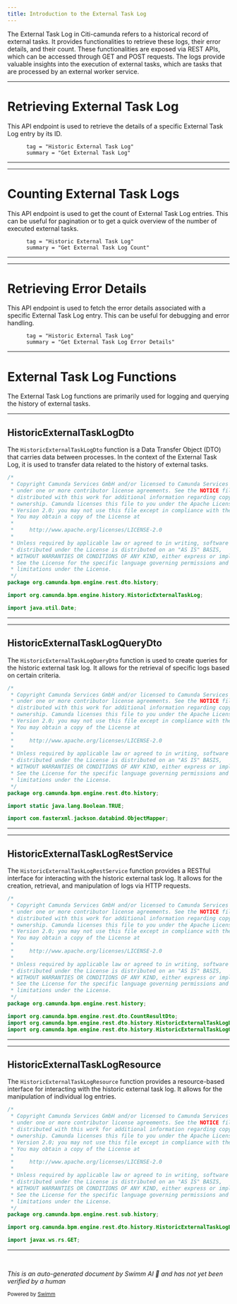 ```yaml
---
title: Introduction to the External Task Log
---
```

The External Task Log in Citi-camunda refers to a historical record of external tasks. It provides functionalities to retrieve these logs, their error details, and their count. These functionalities are exposed via REST APIs, which can be accessed through GET and POST requests. The logs provide valuable insights into the execution of external tasks, which are tasks that are processed by an external worker service.

<SwmSnippet path="/engine-rest/engine-rest-openapi/src/main/templates/paths/history/external-task-log/{id}/get.ftl" line="6">

---

# Retrieving External Task Log

This API endpoint is used to retrieve the details of a specific External Task Log entry by its ID.

```ftl
      tag = "Historic External Task Log"
      summary = "Get External Task Log"
```

---

</SwmSnippet>

<SwmSnippet path="/engine-rest/engine-rest-openapi/src/main/templates/paths/history/external-task-log/count/get.ftl" line="6">

---

# Counting External Task Logs

This API endpoint is used to get the count of External Task Log entries. This can be useful for pagination or to get a quick overview of the number of executed external tasks.

```ftl
      tag = "Historic External Task Log"
      summary = "Get External Task Log Count"
```

---

</SwmSnippet>

<SwmSnippet path="/engine-rest/engine-rest-openapi/src/main/templates/paths/history/external-task-log/{id}/error-details/get.ftl" line="6">

---

# Retrieving Error Details

This API endpoint is used to fetch the error details associated with a specific External Task Log entry. This can be useful for debugging and error handling.

```ftl
      tag = "Historic External Task Log"
      summary = "Get External Task Log Error Details"
```

---

</SwmSnippet>

# External Task Log Functions

The External Task Log functions are primarily used for logging and querying the history of external tasks.

<SwmSnippet path="/engine-rest/engine-rest/src/main/java/org/camunda/bpm/engine/rest/dto/history/HistoricExternalTaskLogDto.java" line="1">

---

## HistoricExternalTaskLogDto

The `HistoricExternalTaskLogDto` function is a Data Transfer Object (DTO) that carries data between processes. In the context of the External Task Log, it is used to transfer data related to the history of external tasks.

```java
/*
 * Copyright Camunda Services GmbH and/or licensed to Camunda Services GmbH
 * under one or more contributor license agreements. See the NOTICE file
 * distributed with this work for additional information regarding copyright
 * ownership. Camunda licenses this file to you under the Apache License,
 * Version 2.0; you may not use this file except in compliance with the License.
 * You may obtain a copy of the License at
 *
 *     http://www.apache.org/licenses/LICENSE-2.0
 *
 * Unless required by applicable law or agreed to in writing, software
 * distributed under the License is distributed on an "AS IS" BASIS,
 * WITHOUT WARRANTIES OR CONDITIONS OF ANY KIND, either express or implied.
 * See the License for the specific language governing permissions and
 * limitations under the License.
 */
package org.camunda.bpm.engine.rest.dto.history;

import org.camunda.bpm.engine.history.HistoricExternalTaskLog;

import java.util.Date;
```

---

</SwmSnippet>

<SwmSnippet path="/engine-rest/engine-rest/src/main/java/org/camunda/bpm/engine/rest/dto/history/HistoricExternalTaskLogQueryDto.java" line="1">

---

## HistoricExternalTaskLogQueryDto

The `HistoricExternalTaskLogQueryDto` function is used to create queries for the historic external task log. It allows for the retrieval of specific logs based on certain criteria.

```java
/*
 * Copyright Camunda Services GmbH and/or licensed to Camunda Services GmbH
 * under one or more contributor license agreements. See the NOTICE file
 * distributed with this work for additional information regarding copyright
 * ownership. Camunda licenses this file to you under the Apache License,
 * Version 2.0; you may not use this file except in compliance with the License.
 * You may obtain a copy of the License at
 *
 *     http://www.apache.org/licenses/LICENSE-2.0
 *
 * Unless required by applicable law or agreed to in writing, software
 * distributed under the License is distributed on an "AS IS" BASIS,
 * WITHOUT WARRANTIES OR CONDITIONS OF ANY KIND, either express or implied.
 * See the License for the specific language governing permissions and
 * limitations under the License.
 */
package org.camunda.bpm.engine.rest.dto.history;

import static java.lang.Boolean.TRUE;

import com.fasterxml.jackson.databind.ObjectMapper;
```

---

</SwmSnippet>

<SwmSnippet path="/engine-rest/engine-rest/src/main/java/org/camunda/bpm/engine/rest/history/HistoricExternalTaskLogRestService.java" line="1">

---

## HistoricExternalTaskLogRestService

The `HistoricExternalTaskLogRestService` function provides a RESTful interface for interacting with the historic external task log. It allows for the creation, retrieval, and manipulation of logs via HTTP requests.

```java
/*
 * Copyright Camunda Services GmbH and/or licensed to Camunda Services GmbH
 * under one or more contributor license agreements. See the NOTICE file
 * distributed with this work for additional information regarding copyright
 * ownership. Camunda licenses this file to you under the Apache License,
 * Version 2.0; you may not use this file except in compliance with the License.
 * You may obtain a copy of the License at
 *
 *     http://www.apache.org/licenses/LICENSE-2.0
 *
 * Unless required by applicable law or agreed to in writing, software
 * distributed under the License is distributed on an "AS IS" BASIS,
 * WITHOUT WARRANTIES OR CONDITIONS OF ANY KIND, either express or implied.
 * See the License for the specific language governing permissions and
 * limitations under the License.
 */
package org.camunda.bpm.engine.rest.history;

import org.camunda.bpm.engine.rest.dto.CountResultDto;
import org.camunda.bpm.engine.rest.dto.history.HistoricExternalTaskLogDto;
import org.camunda.bpm.engine.rest.dto.history.HistoricExternalTaskLogQueryDto;
```

---

</SwmSnippet>

<SwmSnippet path="/engine-rest/engine-rest/src/main/java/org/camunda/bpm/engine/rest/sub/history/HistoricExternalTaskLogResource.java" line="1">

---

## HistoricExternalTaskLogResource

The `HistoricExternalTaskLogResource` function provides a resource-based interface for interacting with the historic external task log. It allows for the manipulation of individual log entries.

```java
/*
 * Copyright Camunda Services GmbH and/or licensed to Camunda Services GmbH
 * under one or more contributor license agreements. See the NOTICE file
 * distributed with this work for additional information regarding copyright
 * ownership. Camunda licenses this file to you under the Apache License,
 * Version 2.0; you may not use this file except in compliance with the License.
 * You may obtain a copy of the License at
 *
 *     http://www.apache.org/licenses/LICENSE-2.0
 *
 * Unless required by applicable law or agreed to in writing, software
 * distributed under the License is distributed on an "AS IS" BASIS,
 * WITHOUT WARRANTIES OR CONDITIONS OF ANY KIND, either express or implied.
 * See the License for the specific language governing permissions and
 * limitations under the License.
 */
package org.camunda.bpm.engine.rest.sub.history;

import org.camunda.bpm.engine.rest.dto.history.HistoricExternalTaskLogDto;

import javax.ws.rs.GET;
```

---

</SwmSnippet>

&nbsp;

*This is an auto-generated document by Swimm AI 🌊 and has not yet been verified by a human*

<SwmMeta version="3.0.0" repo-id="Z2l0aHViJTNBJTNBQ2l0aS1jYW11bmRhJTNBJTNBZ2lsYWRuYXZvdA==" repo-name="Citi-camunda" doc-type="overview"><sup>Powered by [Swimm](/)</sup></SwmMeta>

